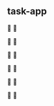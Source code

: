 ## task-app

:dolphin: :dolphin:

:dolphin: :dolphin:

:dolphin: :dolphin:

:dolphin: :dolphin:

:dolphin: :dolphin:

:dolphin: :dolphin:
